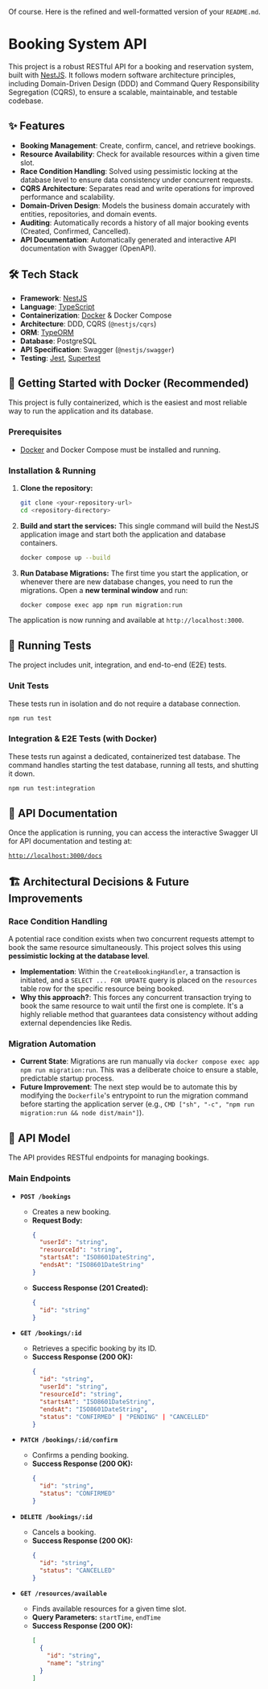 Of course. Here is the refined and well-formatted version of your `README.md`.

# Booking System API

This project is a robust RESTful API for a booking and reservation system, built with [NestJS](https://nestjs.com/). It follows modern software architecture principles, including Domain-Driven Design (DDD) and Command Query Responsibility Segregation (CQRS), to ensure a scalable, maintainable, and testable codebase.

## ✨ Features

*   **Booking Management**: Create, confirm, cancel, and retrieve bookings.
*   **Resource Availability**: Check for available resources within a given time slot.
*   **Race Condition Handling**: Solved using pessimistic locking at the database level to ensure data consistency under concurrent requests.
*   **CQRS Architecture**: Separates read and write operations for improved performance and scalability.
*   **Domain-Driven Design**: Models the business domain accurately with entities, repositories, and domain events.
*   **Auditing**: Automatically records a history of all major booking events (Created, Confirmed, Cancelled).
*   **API Documentation**: Automatically generated and interactive API documentation with Swagger (OpenAPI).

## 🛠️ Tech Stack

*   **Framework**: [NestJS](https://nestjs.com/)
*   **Language**: [TypeScript](https://www.typescriptlang.org/)
*   **Containerization**: [Docker](https://www.docker.com/) & Docker Compose
*   **Architecture**: DDD, CQRS (`@nestjs/cqrs`)
*   **ORM**: [TypeORM](https://typeorm.io/)
*   **Database**: PostgreSQL
*   **API Specification**: Swagger (`@nestjs/swagger`)
*   **Testing**: [Jest](https://jestjs.io/), [Supertest](https://github.com/visionmedia/supertest)

## 🚀 Getting Started with Docker (Recommended)

This project is fully containerized, which is the easiest and most reliable way to run the application and its database.

### Prerequisites

*   [Docker](https://www.docker.com/products/docker-desktop/) and Docker Compose must be installed and running.

### Installation & Running

1.  **Clone the repository:**
    ```bash
    git clone <your-repository-url>
    cd <repository-directory>
    ```

2.  **Build and start the services:**
    This single command will build the NestJS application image and start both the application and database containers.
    ```bash
    docker compose up --build
    ```

3.  **Run Database Migrations:**
    The first time you start the application, or whenever there are new database changes, you need to run the migrations. Open a **new terminal window** and run:
    ```bash
    docker compose exec app npm run migration:run
    ```

The application is now running and available at `http://localhost:3000`.

## 🧪 Running Tests

The project includes unit, integration, and end-to-end (E2E) tests.

### Unit Tests

These tests run in isolation and do not require a database connection.
```bash
npm run test
```

### Integration & E2E Tests (with Docker)

These tests run against a dedicated, containerized test database. The command handles starting the test database, running all tests, and shutting it down.
```bash
npm run test:integration
```

## 📖 API Documentation

Once the application is running, you can access the interactive Swagger UI for API documentation and testing at:

[`http://localhost:3000/docs`](http://localhost:3000/docs)

## 🏗️ Architectural Decisions & Future Improvements

### Race Condition Handling

A potential race condition exists when two concurrent requests attempt to book the same resource simultaneously. This project solves this using **pessimistic locking at the database level**.

*   **Implementation**: Within the `CreateBookingHandler`, a transaction is initiated, and a `SELECT ... FOR UPDATE` query is placed on the `resources` table row for the specific resource being booked.
*   **Why this approach?**: This forces any concurrent transaction trying to book the same resource to wait until the first one is complete. It's a highly reliable method that guarantees data consistency without adding external dependencies like Redis.

### Migration Automation

*   **Current State**: Migrations are run manually via `docker compose exec app npm run migration:run`. This was a deliberate choice to ensure a stable, predictable startup process.
*   **Future Improvement**: The next step would be to automate this by modifying the `Dockerfile`'s entrypoint to run the migration command before starting the application server (e.g., `CMD ["sh", "-c", "npm run migration:run && node dist/main"]`).

## 📖 API Model

The API provides RESTful endpoints for managing bookings.

### Main Endpoints

*   **`POST /bookings`**
    *   Creates a new booking.
    *   **Request Body:**
        ```json
        {
          "userId": "string",
          "resourceId": "string",
          "startsAt": "ISO8601DateString",
          "endsAt": "ISO8601DateString"
        }
        ```
    *   **Success Response (201 Created):**
        ```json
        {
          "id": "string"
        }
        ```

*   **`GET /bookings/:id`**
    *   Retrieves a specific booking by its ID.
    *   **Success Response (200 OK):**
        ```json
        {
          "id": "string",
          "userId": "string",
          "resourceId": "string",
          "startsAt": "ISO8601DateString",
          "endsAt": "ISO8601DateString",
          "status": "CONFIRMED" | "PENDING" | "CANCELLED"
        }
        ```

*   **`PATCH /bookings/:id/confirm`**
    *   Confirms a pending booking.
    *   **Success Response (200 OK):**
        ```json
        {
          "id": "string",
          "status": "CONFIRMED"
        }
        ```

*   **`DELETE /bookings/:id`**
    *   Cancels a booking.
    *   **Success Response (200 OK):**
        ```json
        {
          "id": "string",
          "status": "CANCELLED"
        }
        ```

*   **`GET /resources/available`**
    *   Finds available resources for a given time slot.
    *   **Query Parameters:** `startTime`, `endTime`
    *   **Success Response (200 OK):**
        ```json
        [
          {
            "id": "string",
            "name": "string"
          }
        ]
        ```
